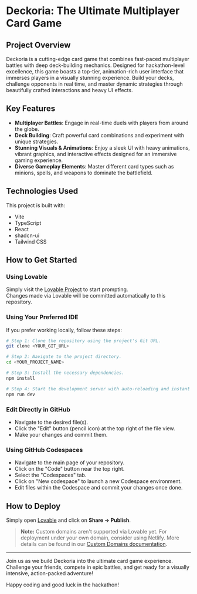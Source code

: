 # Deckoria: The Ultimate Multiplayer Card Game

## Project Overview

Deckoria is a cutting-edge card game that combines fast-paced multiplayer battles with deep deck-building mechanics. Designed for hackathon-level excellence, this game boasts a top-tier, animation-rich user interface that immerses players in a visually stunning experience. Build your decks, challenge opponents in real time, and master dynamic strategies through beautifully crafted interactions and heavy UI effects.

## Key Features

- **Multiplayer Battles**: Engage in real-time duels with players from around the globe.
- **Deck Building**: Craft powerful card combinations and experiment with unique strategies.
- **Stunning Visuals & Animations**: Enjoy a sleek UI with heavy animations, vibrant graphics, and interactive effects designed for an immersive gaming experience.
- **Diverse Gameplay Elements**: Master different card types such as minions, spells, and weapons to dominate the battlefield.

## Technologies Used

This project is built with:
- Vite
- TypeScript
- React
- shadcn-ui
- Tailwind CSS

## How to Get Started

### Using Lovable

Simply visit the [Lovable Project](https://lovable.dev/projects/c64ddc95-f6e4-4220-932e-0cbe9c79c2d5) to start prompting.  
Changes made via Lovable will be committed automatically to this repository.

### Using Your Preferred IDE

If you prefer working locally, follow these steps:

```sh
# Step 1: Clone the repository using the project's Git URL.
git clone <YOUR_GIT_URL>

# Step 2: Navigate to the project directory.
cd <YOUR_PROJECT_NAME>

# Step 3: Install the necessary dependencies.
npm install

# Step 4: Start the development server with auto-reloading and instant preview.
npm run dev
```

### Edit Directly in GitHub

- Navigate to the desired file(s).
- Click the "Edit" button (pencil icon) at the top right of the file view.
- Make your changes and commit them.

### Using GitHub Codespaces

- Navigate to the main page of your repository.
- Click on the "Code" button near the top right.
- Select the "Codespaces" tab.
- Click on "New codespace" to launch a new Codespace environment.
- Edit files within the Codespace and commit your changes once done.

## How to Deploy

Simply open [Lovable](https://lovable.dev/projects/c64ddc95-f6e4-4220-932e-0cbe9c79c2d5) and click on **Share -> Publish**.

> **Note:** Custom domains aren't supported via Lovable yet. For deployment under your own domain, consider using Netlify. More details can be found in our [Custom Domains documentation](https://docs.lovable.dev/tips-tricks/custom-domain/).

---

Join us as we build Deckoria into the ultimate card game experience. Challenge your friends, compete in epic battles, and get ready for a visually intensive, action-packed adventure!

Happy coding and good luck in the hackathon!